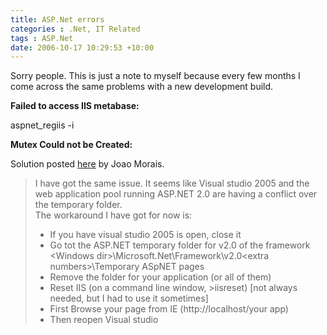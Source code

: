 ```yaml
---
title: ASP.Net errors
categories : .Net, IT Related
tags : ASP.Net
date: 2006-10-17 10:29:53 +10:00
---
```


Sorry people. This is just a note to myself because every few months I come across the same problems with a new development build.

**Failed to access IIS metabase:**

aspnet_regiis -i

**Mutex Could not be Created:**

Solution posted [here][0] by Joao Morais.

> I have got the same issue. It seems like Visual studio 2005 and the web application pool running ASP.NET 2.0 are having a conflict over the temporary folder.  
> The workaround I have got for now is:  
> - If you have visual studio 2005 is open, close it  
> - Go tot the ASP.NET temporary folder for v2.0 of the framework  
>  <Windows dir&gt;\Microsoft.Net\Framework\v2.0<extra numbers&gt;\Temporary ASpNET pages  
> - Remove the folder for your application (or all of them)  
> - Reset IIS (on a command line window, &gt;iisreset) [not always needed, but I had to use it sometimes]  
> - First Browse your page from IE (http://localhost/your app)  
> - Then reopen Visual studio

[0]: http://forums.asp.net/1109781/ShowPost.aspx
